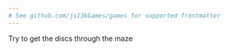 ```yaml
---
# See github.com/js13kGames/games for supported frontmatter
---
```

Try to get the discs through the maze